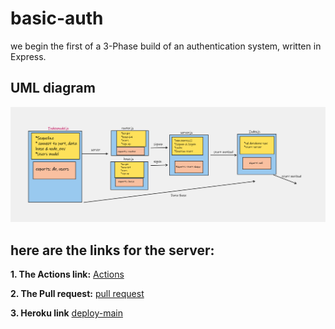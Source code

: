 # basic-auth
we begin the first of a 3-Phase build of an authentication system, written in Express.

## UML diagram
![UML](./auth.png)

## **here are the links for the server:**

**1. The Actions link:**
   [Actions](https://github.com/marah-jaradat/basic-auth/actions)

**2. The Pull request:**
   [pull request](https://github.com/marah-jaradat/basic-auth/pull/3)

**3. Heroku link**
    [deploy-main](https://basic-auth-marah.herokuapp.com/)